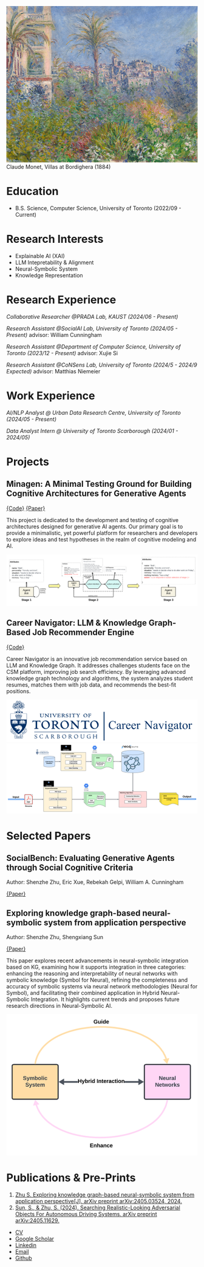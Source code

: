 ![monet](asset/img/unnamed-6.png)
Claude Monet, Villas at Bordighera (1884)
# Education 
- B.S. Science, Computer Science, University of Toronto (2022/09 - Current)

# Research Interests
- Explainable AI (XAI)
- LLM Intepretability & Alignment
- Neural-Symbolic System
- Knowledge Representation

# Research Experience
*Collaborative Researcher  @PRADA Lab, KAUST (2024/06 - Present)* 

*Research Assistant @SocialAI Lab, University of Toronto (2024/05 - Present)* 
advisor: William Cunningham

*Research Assistant  @Department of Computer Science, University of Toronto (2023/12 - Present)* 
advisor: Xujie Si

*Research Assistant  @CoNSens Lab, University of Toronto (2024/5 - 2024/9 Expected)* 
advisor: Matthias Niemeier

# Work Experience
*AI/NLP Analyst @ Urban Data Research Centre, University of Toronto (2024/05 - Present)*

*Data Analyst Intern @ University of Toronto Scarborough (2024/01 - 2024/05)*

# Projects
## Minagen: A Minimal Testing Ground for Building Cognitive Architectures for Generative Agents
[{Code}]()
[{Paper}]()

This project is dedicated to the development and testing of cognitive architectures designed for generative AI agents. Our primary goal is to provide a minimalistic, yet powerful platform for researchers and developers to explore ideas and test hypotheses in the realm of cognitive modeling and AI.

![cog](/asset/img/Cognitive-1.png)

## Career Navigator: LLM & Knowledge Graph-Based Job Recommender Engine

[{Code}](https://github.com/ShenzheZhu/Career_Navigator_UTSC_AScoop)

Career Navigator is an innovative job recommendation service based on LLM and Knowledge Graph. It addresses challenges students face on the CSM platform, improving job search efficiency. By leveraging advanced knowledge graph technology and algorithms, the system analyzes student resumes, matches them with job data, and recommends the best-fit positions.

![career](/asset/img/logo.png)
![kg](/asset/img/architechture_overview.png)

# Selected Papers
## SocialBench: Evaluating Generative Agents through Social Cognitive Criteria
Author: Shenzhe Zhu, Eric Xue, Rebekah Gelpi, William A. Cunningham

[{Paper}](ongoing)

## Exploring knowledge graph-based neural-symbolic system from application perspective
Author: Shenzhe Zhu, Shengxiang Sun

[{Paper}](https://arxiv.org/pdf/2405.03524)

This paper explores recent advancements in neural-symbolic integration based on KG, examining how it supports integration in three categories: enhancing the reasoning and interpretability of neural networks with symbolic knowledge (Symbol for Neural), refining the completeness and accuracy of symbolic systems via neural network methodologies (Neural for Symbol), and facilitating their combined application in Hybrid Neural-Symbolic Integration. It highlights current trends and proposes future research directions in Neural-Symbolic AI.

![NS](/asset/img/NS.png)


# Publications & Pre-Prints
1. [Zhu S. Exploring knowledge graph-based neural-symbolic system from application perspective[J]. arXiv preprint arXiv:2405.03524, 2024.](https://arxiv.org/pdf/2405.03524)
2. [Sun, S., & Zhu, S. (2024). Searching Realistic-Looking Adversarial Objects For Autonomous Driving Systems. arXiv preprint arXiv:2405.11629.](https://arxiv.org/pdf/2405.11629)

   
- [CV](/asset/files/Work_CV.pdf)
- [Google Scholar](https://scholar.google.com/citations?user=WBZCniUAAAAJ&hl=zh-CN)
- [Linkedin](https://www.linkedin.com/in/shenzhezhu0531/)
- [Email](mailto:cho.zhu@mail.utoronto.ca)
- [Github](https://github.com/ShenzheZhu)

